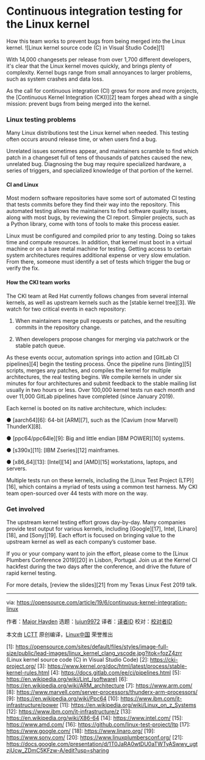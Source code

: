 [#]: collector: (lujun9972)
[#]: translator: ( )
[#]: reviewer: ( )
[#]: publisher: ( )
[#]: url: ( )
[#]: subject: (Continuous integration testing for the Linux kernel)
[#]: via: (https://opensource.com/article/19/6/continuous-kernel-integration-linux)
[#]: author: (Major Hayden https://opensource.com/users/mhayden)

Continuous integration testing for the Linux kernel
======
How this team works to prevent bugs from being merged into the Linux
kernel.
![Linux kernel source code \(C\) in Visual Studio Code][1]

With 14,000 changesets per release from over 1,700 different developers, it's clear that the Linux kernel moves quickly, and brings plenty of complexity. Kernel bugs range from small annoyances to larger problems, such as system crashes and data loss.

As the call for continuous integration (CI) grows for more and more projects, the [Continuous Kernel Integration (CKI)][2] team forges ahead with a single mission: prevent bugs from being merged into the kernel.

### Linux testing problems

Many Linux distributions test the Linux kernel when needed. This testing often occurs around release time, or when users find a bug.

Unrelated issues sometimes appear, and maintainers scramble to find which patch in a changeset full of tens of thousands of patches caused the new, unrelated bug. Diagnosing the bug may require specialized hardware, a series of triggers, and specialized knowledge of that portion of the kernel.

#### CI and Linux

Most modern software repositories have some sort of automated CI testing that tests commits before they find their way into the repository. This automated testing allows the maintainers to find software quality issues, along with most bugs, by reviewing the CI report. Simpler projects, such as a Python library, come with tons of tools to make this process easier.

Linux must be configured and compiled prior to any testing. Doing so takes time and compute resources. In addition, that kernel must boot in a virtual machine or on a bare metal machine for testing. Getting access to certain system architectures requires additional expense or very slow emulation. From there, someone must identify a set of tests which trigger the bug or verify the fix.

#### How the CKI team works

The CKI team at Red Hat currently follows changes from several internal kernels, as well as upstream kernels such as the [stable kernel tree][3]. We watch for two critical events in each repository:

  1. When maintainers merge pull requests or patches, and the resulting commits in the repository change.

  2. When developers propose changes for merging via patchwork or the stable patch queue.




As these events occur, automation springs into action and [GitLab CI pipelines][4] begin the testing process. Once the pipeline runs [linting][5] scripts, merges any patches, and compiles the kernel for multiple architectures, the real testing begins. We compile kernels in under six minutes for four architectures and submit feedback to the stable mailing list usually in two hours or less. Over 100,000 kernel tests run each month and over 11,000 GitLab pipelines have completed (since January 2019).

Each kernel is booted on its native architecture, which includes:

● [aarch64][6]: 64-bit [ARM][7], such as the [Cavium (now Marvell) ThunderX][8].

● [ppc64/ppc64le][9]: Big and little endian [IBM POWER][10] systems.

● [s390x][11]: [IBM Zseries][12] mainframes.

● [x86_64][13]: [Intel][14] and [AMD][15] workstations, laptops, and servers.

Multiple tests run on these kernels, including the [Linux Test Project (LTP)][16], which contains a myriad of tests using a common test harness. My CKI team open-sourced over 44 tests with more on the way.

### Get involved

The upstream kernel testing effort grows day-by-day. Many companies provide test output for various kernels, including [Google][17], Intel, [Linaro][18], and [Sony][19]. Each effort is focused on bringing value to the upstream kernel as well as each company’s customer base.

If you or your company want to join the effort, please come to the [Linux Plumbers Conference 2019][20] in Lisbon, Portugal. Join us at the Kernel CI hackfest during the two days after the conference, and drive the future of rapid kernel testing.

For more details, [review the slides][21] from my Texas Linux Fest 2019 talk.

--------------------------------------------------------------------------------

via: https://opensource.com/article/19/6/continuous-kernel-integration-linux

作者：[Major Hayden][a]
选题：[lujun9972][b]
译者：[译者ID](https://github.com/译者ID)
校对：[校对者ID](https://github.com/校对者ID)

本文由 [LCTT](https://github.com/LCTT/TranslateProject) 原创编译，[Linux中国](https://linux.cn/) 荣誉推出

[a]: https://opensource.com/users/mhayden
[b]: https://github.com/lujun9972
[1]: https://opensource.com/sites/default/files/styles/image-full-size/public/lead-images/linux_kernel_clang_vscode.jpg?itok=fozZ4zrr (Linux kernel source code (C) in Visual Studio Code)
[2]: https://cki-project.org/
[3]: https://www.kernel.org/doc/html/latest/process/stable-kernel-rules.html
[4]: https://docs.gitlab.com/ee/ci/pipelines.html
[5]: https://en.wikipedia.org/wiki/Lint_(software)
[6]: https://en.wikipedia.org/wiki/ARM_architecture
[7]: https://www.arm.com/
[8]: https://www.marvell.com/server-processors/thunderx-arm-processors/
[9]: https://en.wikipedia.org/wiki/Ppc64
[10]: https://www.ibm.com/it-infrastructure/power
[11]: https://en.wikipedia.org/wiki/Linux_on_z_Systems
[12]: https://www.ibm.com/it-infrastructure/z
[13]: https://en.wikipedia.org/wiki/X86-64
[14]: https://www.intel.com/
[15]: https://www.amd.com/
[16]: https://github.com/linux-test-project/ltp
[17]: https://www.google.com/
[18]: https://www.linaro.org/
[19]: https://www.sony.com/
[20]: https://www.linuxplumbersconf.org/
[21]: https://docs.google.com/presentation/d/1T0JaRA0wtDU0aTWTyASwwy_ugtzjUcw_ZDmC5KFzw-A/edit?usp=sharing
